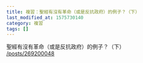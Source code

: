 ```yaml
---
title: 複習：聖經有沒有革命（或是反抗政府）的例子？（下）
last_modified_at: 1575730140
category: 複習
tags: []
---
```


<p>聖經有沒有革命（或是反抗政府）的例子？（下）<br/>
<a href="/posts/269200048" target="_blank">/posts/269200048</a></p>
<p> </p>
